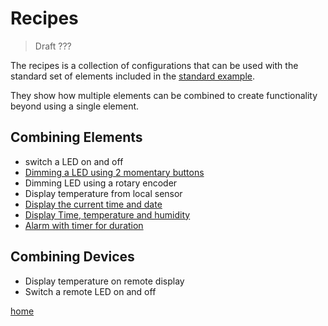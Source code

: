 # Recipes

> Draft ???

The recipes is a collection of configurations that can be used with the standard set of elements included in the [standard example](examples/standard).

They show how multiple elements can be combined to create functionality beyond using a single element.

## Combining Elements

* switch a LED on and off
* [Dimming a LED using 2 momentary buttons](recipes/led.md)
* Dimming LED using a rotary encoder
* Display temperature from local sensor
* [Display the current time and date](recipes/ntpclock.md)
* [Display Time, temperature and humidity](recipes/tempdisplay.md)
* [Alarm with timer for duration](recipes/alarm.md)

## Combining Devices

* Display temperature on remote display 
* Switch a remote LED on and off


[home](readme.md)
